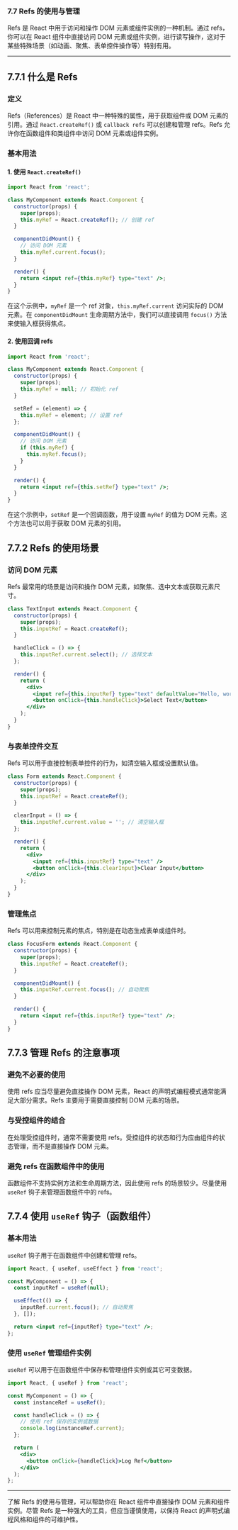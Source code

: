 ### 7.7 Refs 的使用与管理

Refs 是 React 中用于访问和操作 DOM 元素或组件实例的一种机制。通过 refs，你可以在 React 组件中直接访问 DOM 元素或组件实例，进行读写操作，这对于某些特殊场景（如动画、聚焦、表单控件操作等）特别有用。

---

## 7.7.1 什么是 Refs

### **定义**

Refs（References）是 React 中一种特殊的属性，用于获取组件或 DOM 元素的引用。通过 `React.createRef()` 或 `callback refs` 可以创建和管理 refs。Refs 允许你在函数组件和类组件中访问 DOM 元素或组件实例。

### **基本用法**

#### **1. 使用 `React.createRef()`**

```jsx
import React from 'react';

class MyComponent extends React.Component {
  constructor(props) {
    super(props);
    this.myRef = React.createRef(); // 创建 ref
  }

  componentDidMount() {
    // 访问 DOM 元素
    this.myRef.current.focus();
  }

  render() {
    return <input ref={this.myRef} type="text" />;
  }
}
```

在这个示例中，`myRef` 是一个 ref 对象，`this.myRef.current` 访问实际的 DOM 元素。在 `componentDidMount` 生命周期方法中，我们可以直接调用 `focus()` 方法来使输入框获得焦点。

#### **2. 使用回调 refs**

```jsx
import React from 'react';

class MyComponent extends React.Component {
  constructor(props) {
    super(props);
    this.myRef = null; // 初始化 ref
  }

  setRef = (element) => {
    this.myRef = element; // 设置 ref
  };

  componentDidMount() {
    // 访问 DOM 元素
    if (this.myRef) {
      this.myRef.focus();
    }
  }

  render() {
    return <input ref={this.setRef} type="text" />;
  }
}
```

在这个示例中，`setRef` 是一个回调函数，用于设置 `myRef` 的值为 DOM 元素。这个方法也可以用于获取 DOM 元素的引用。

## 7.7.2 Refs 的使用场景

### **访问 DOM 元素**

Refs 最常用的场景是访问和操作 DOM 元素，如聚焦、选中文本或获取元素尺寸。

```jsx
class TextInput extends React.Component {
  constructor(props) {
    super(props);
    this.inputRef = React.createRef();
  }

  handleClick = () => {
    this.inputRef.current.select(); // 选择文本
  };

  render() {
    return (
      <div>
        <input ref={this.inputRef} type="text" defaultValue="Hello, world!" />
        <button onClick={this.handleClick}>Select Text</button>
      </div>
    );
  }
}
```

### **与表单控件交互**

Refs 可以用于直接控制表单控件的行为，如清空输入框或设置默认值。

```jsx
class Form extends React.Component {
  constructor(props) {
    super(props);
    this.inputRef = React.createRef();
  }

  clearInput = () => {
    this.inputRef.current.value = ''; // 清空输入框
  };

  render() {
    return (
      <div>
        <input ref={this.inputRef} type="text" />
        <button onClick={this.clearInput}>Clear Input</button>
      </div>
    );
  }
}
```

### **管理焦点**

Refs 可以用来控制元素的焦点，特别是在动态生成表单或组件时。

```jsx
class FocusForm extends React.Component {
  constructor(props) {
    super(props);
    this.inputRef = React.createRef();
  }

  componentDidMount() {
    this.inputRef.current.focus(); // 自动聚焦
  }

  render() {
    return <input ref={this.inputRef} type="text" />;
  }
}
```

## 7.7.3 管理 Refs 的注意事项

### **避免不必要的使用**

使用 refs 应当尽量避免直接操作 DOM 元素，React 的声明式编程模式通常能满足大部分需求。Refs 主要用于需要直接控制 DOM 元素的场景。

### **与受控组件的结合**

在处理受控组件时，通常不需要使用 refs。受控组件的状态和行为应由组件的状态管理，而不是直接操作 DOM 元素。

### **避免 refs 在函数组件中的使用**

函数组件不支持实例方法和生命周期方法，因此使用 refs 的场景较少。尽量使用 `useRef` 钩子来管理函数组件中的 refs。

## 7.7.4 使用 `useRef` 钩子（函数组件）

### **基本用法**

`useRef` 钩子用于在函数组件中创建和管理 refs。

```jsx
import React, { useRef, useEffect } from 'react';

const MyComponent = () => {
  const inputRef = useRef(null);

  useEffect(() => {
    inputRef.current.focus(); // 自动聚焦
  }, []);

  return <input ref={inputRef} type="text" />;
};
```

### **使用 `useRef` 管理组件实例**

`useRef` 可以用于在函数组件中保存和管理组件实例或其它可变数据。

```jsx
import React, { useRef } from 'react';

const MyComponent = () => {
  const instanceRef = useRef();

  const handleClick = () => {
    // 使用 ref 保存的实例或数据
    console.log(instanceRef.current);
  };

  return (
    <div>
      <button onClick={handleClick}>Log Ref</button>
    </div>
  );
};
```

---

了解 Refs 的使用与管理，可以帮助你在 React 组件中直接操作 DOM 元素和组件实例。尽管 Refs 是一种强大的工具，但应当谨慎使用，以保持 React 的声明式编程风格和组件的可维护性。